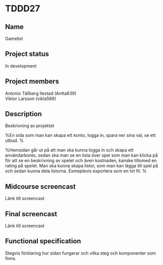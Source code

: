 # TDDD27

## Name
Gamelist

## Project status
In development

## Project members
Antonio Tällberg Ilestad (Antta839)                                                                                                                                   
Viktor Larsson (vikla566)

## Description
Beskrivning av projektet

%En sida som man kan skapa ett konto, logga in, spara ner sina val, se ett utbud. %

%Hemsidan går ut på att man ska kunna logga in och skapa ett användarkonto, sedan ska man se en lista över spel som man kan klicka på för att se en beskrivning av spelet och även kostnaden, kanske tillomed en rating på spelet. Man ska kunna skapa listor, som man kan lägga till spel på och sedan kunna dela listorna. Exmeplevis exportera som en txt fil. %

## Midcourse screencast
Länk till screencast

## Final screencast
Länk till screencast

## Functional specification
Stegvis förklaring hur sidan fungerar och vilka steg och komponenter som finns.




